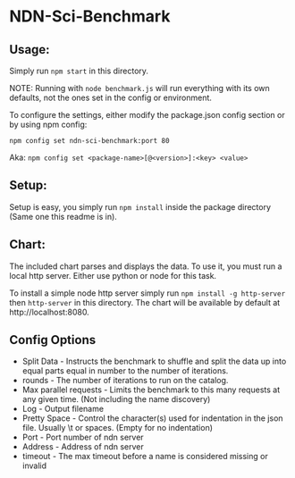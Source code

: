 NDN-Sci-Benchmark
=================

Usage:
------
Simply run `npm start` in this directory.

NOTE: Running with `node benchmark.js` will run everything with its own defaults, not the ones set in the config or environment.

To configure the settings, either modify the package.json config section or by using npm config:

```
npm config set ndn-sci-benchmark:port 80
```

Aka: `npm config set <package-name>[@<version>]:<key> <value>`

Setup:
------

Setup is easy, you simply run `npm install` inside the package directory (Same one this readme is in).

Chart:
------

The included chart parses and displays the data. To use it, you must run a local http server. Either
use python or node for this task.

To install a simple node http server simply run `npm install -g http-server` then `http-server` in
this directory. The chart will be available by default at http://localhost:8080.

Config Options
--------------

* Split Data - Instructs the benchmark to shuffle and split the data up into equal parts equal in number to the number of iterations.
* rounds - The number of iterations to run on the catalog.
* Max parallel requests - Limits the benchmark to this many requests at any given time. (Not including the name discovery)
* Log - Output filename
* Pretty Space - Control the character(s) used for indentation in the json file. Usually \t or spaces. (Empty for no indentation)
* Port - Port number of ndn server
* Address - Address of ndn server
* timeout - The max timeout before a name is considered missing or invalid

